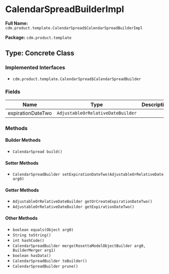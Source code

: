 # CalendarSpreadBuilderImpl

**Full Name:** `cdm.product.template.CalendarSpread$CalendarSpreadBuilderImpl`

**Package:** `cdm.product.template`

## Type: Concrete Class

### Implemented Interfaces

- `cdm.product.template.CalendarSpread$CalendarSpreadBuilder`

### Fields

| Name | Type | Description |
|------|------|-------------|
| expirationDateTwo | `AdjustableOrRelativeDateBuilder` |  |

### Methods

#### Builder Methods

- `CalendarSpread build()`

#### Setter Methods

- `CalendarSpreadBuilder setExpirationDateTwo(AdjustableOrRelativeDate arg0)`

#### Getter Methods

- `AdjustableOrRelativeDateBuilder getOrCreateExpirationDateTwo()`
- `AdjustableOrRelativeDateBuilder getExpirationDateTwo()`

#### Other Methods

- `boolean equals(Object arg0)`
- `String toString()`
- `int hashCode()`
- `CalendarSpreadBuilder merge(RosettaModelObjectBuilder arg0, BuilderMerger arg1)`
- `boolean hasData()`
- `CalendarSpreadBuilder toBuilder()`
- `CalendarSpreadBuilder prune()`


